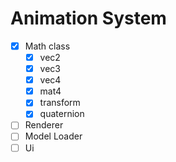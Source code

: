 # Animation System
- [X] Math class
  - [X] vec2
  - [X] vec3
  - [X] vec4
  - [X] mat4
  - [X] transform
  - [X] quaternion 
- [ ] Renderer
- [ ] Model Loader
- [ ] Ui
